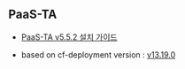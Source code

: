 ## PaaS-TA

- [PaaS-TA v5.5.2 설치 가이드](https://github.com/PaaS-TA/Guide/blob/v5.5.2/install-guide/paasta/PAAS-TA_CORE_INSTALL_GUIDE_V5.0.md)

- based on cf-deployment version : [v13.19.0](https://github.com/cloudfoundry/cf-deployment/tree/v13.19.0)
